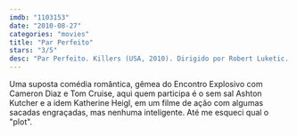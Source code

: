 ```yaml
---
imdb: "1103153"
date: "2010-08-27"
categories: "movies"
title: "Par Perfeito"
stars: "3/5"
desc: "Par Perfeito. Killers (USA, 2010). Dirigido por Robert Luketic. Escrito por Bob DeRosa, Ted Griffin, Bob DeRosa. Com Ashton Kutcher, Katherine Heigl, Tom Selleck, Catherine O'Hara, Katheryn Winnick, Kevin Sussman, Lisa Ann Walter, Casey Wilson, Rob Riggle."
---
```

Uma suposta comédia romântica, gêmea do Encontro Explosivo com Cameron Diaz e Tom Cruise, aqui quem participa é o sem sal Ashton Kutcher e a idem Katherine Heigl, em um filme de ação com algumas sacadas engraçadas, mas nenhuma inteligente. Até me esqueci qual o "plot".
